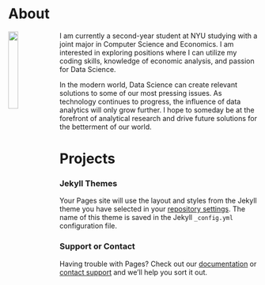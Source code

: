 # About

<img align="left" width="20%" src="https://cas.nyu.edu/content/nyu-as/cas/newstudents/get-involved/current-college-leaders/_jcr_content/par/columncontrol_709839215/parcol1/image.img.jpg/1629905395389.jpg">

I am currently a second-year student at NYU studying with a joint major in Computer Science and Economics. I am interested in exploring positions where I can utilize my coding skills, knowledge of economic analysis, and passion for Data Science.

In the modern world, Data Science can create relevant solutions to some of our most pressing issues. As technology continues to progress, the influence of data analytics will only grow further. I hope to someday be at the forefront of analytical research and drive future solutions for the betterment of our world.

# Projects



### Jekyll Themes

Your Pages site will use the layout and styles from the Jekyll theme you have selected in your [repository settings](https://github.com/ChrisMcVey1/Chris_McVey/settings/pages). The name of this theme is saved in the Jekyll `_config.yml` configuration file.

### Support or Contact

Having trouble with Pages? Check out our [documentation](https://docs.github.com/categories/github-pages-basics/) or [contact support](https://support.github.com/contact) and we’ll help you sort it out.
